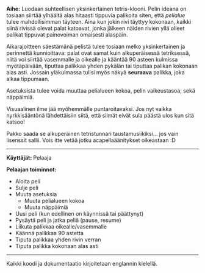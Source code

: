 **Aihe:** Luodaan suhteellisen yksinkertainen tetris-klooni.
Pelin ideana on tosiaan siirtää ylhäältä alas hitaasti tippuvia palikoita siten, että *pelialue* tulee mahdollisimman täyteen.
Aina kun jokin rivi täyttyy kokonaan, kaikki siinä rivissä olevat palat katoavat, jonka jälkeen näiden rivien yllä olleet
palikat tippuvat painovoiman omaisesti alaspäin.

Aikarajoitteen säestämänä pelistä tulee tosiaan melko yksinkertainen ja perinnettä kunnioittava: palat ovat
samat kuin alkuperäisessä tetriksessä, niitä voi siirtää vasemmalle ja oikealle ja kääntää 90 asteen kulmissa myötäpäivään,
tiputtaa palikkaa yhden pykälän tai tiputtaa palikan kokonaan alas asti. Jossain yläkulmassa tulisi myös näkyä **seuraava** palikka, joka alkaa tippumaan.

Asetuksista tulee voida muuttaa pelialueen kokoa, pelin vaikeustasoa, sekä näppäimiä.

Visuaalinen ilme jää myöhemmälle puntaroitavaksi. Jos nyt vaikka nyrkkisääntönä lähdettäisiin siitä, että silmät eivät
sula päästä ulos kun sitä katsoo!

Pakko saada se alkuperäinen tetristunnari taustamusiikiksi... jos vain lisenssit sallii. Vois itte vetää jotku acapellaäänitykset oikeastaan :D

---

**Käyttäjät:** Pelaaja

**Pelaajan toiminnot:**
 - Aloita peli
 - Sulje peli
 - Muuta asetuksia
   - Muuta pelialueen kokoa
   - Muuta näppäimiä
 - Uusi peli (kun edellinen on käynnissä tai päättynyt)
 - Pysäytä peli ja jatka peliä (pause, resume)
 - Liikuta palikkaa oikealle/vasemmalle
 - Käännä palikkaa 90 astetta
 - Tiputa palikkaa yhden rivin verran
 - Tiputa palikka kokonaan alas asti

---

Kaikki koodi ja dokumentaatio kirjoitetaan englannin kielellä.
